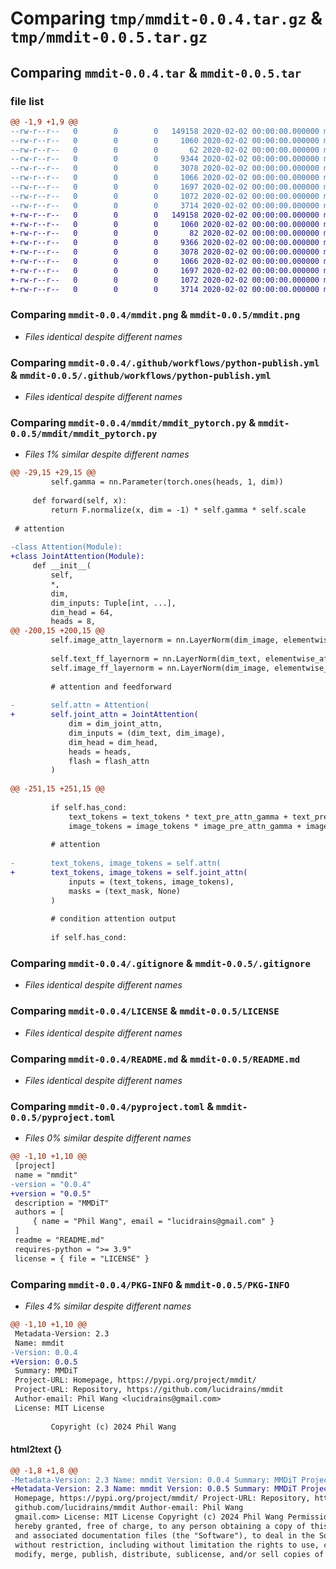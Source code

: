 # Comparing `tmp/mmdit-0.0.4.tar.gz` & `tmp/mmdit-0.0.5.tar.gz`

## Comparing `mmdit-0.0.4.tar` & `mmdit-0.0.5.tar`

### file list

```diff
@@ -1,9 +1,9 @@
--rw-r--r--   0        0        0   149158 2020-02-02 00:00:00.000000 mmdit-0.0.4/mmdit.png
--rw-r--r--   0        0        0     1060 2020-02-02 00:00:00.000000 mmdit-0.0.4/.github/workflows/python-publish.yml
--rw-r--r--   0        0        0       62 2020-02-02 00:00:00.000000 mmdit-0.0.4/mmdit/__init__.py
--rw-r--r--   0        0        0     9344 2020-02-02 00:00:00.000000 mmdit-0.0.4/mmdit/mmdit_pytorch.py
--rw-r--r--   0        0        0     3078 2020-02-02 00:00:00.000000 mmdit-0.0.4/.gitignore
--rw-r--r--   0        0        0     1066 2020-02-02 00:00:00.000000 mmdit-0.0.4/LICENSE
--rw-r--r--   0        0        0     1697 2020-02-02 00:00:00.000000 mmdit-0.0.4/README.md
--rw-r--r--   0        0        0     1072 2020-02-02 00:00:00.000000 mmdit-0.0.4/pyproject.toml
--rw-r--r--   0        0        0     3714 2020-02-02 00:00:00.000000 mmdit-0.0.4/PKG-INFO
+-rw-r--r--   0        0        0   149158 2020-02-02 00:00:00.000000 mmdit-0.0.5/mmdit.png
+-rw-r--r--   0        0        0     1060 2020-02-02 00:00:00.000000 mmdit-0.0.5/.github/workflows/python-publish.yml
+-rw-r--r--   0        0        0       82 2020-02-02 00:00:00.000000 mmdit-0.0.5/mmdit/__init__.py
+-rw-r--r--   0        0        0     9366 2020-02-02 00:00:00.000000 mmdit-0.0.5/mmdit/mmdit_pytorch.py
+-rw-r--r--   0        0        0     3078 2020-02-02 00:00:00.000000 mmdit-0.0.5/.gitignore
+-rw-r--r--   0        0        0     1066 2020-02-02 00:00:00.000000 mmdit-0.0.5/LICENSE
+-rw-r--r--   0        0        0     1697 2020-02-02 00:00:00.000000 mmdit-0.0.5/README.md
+-rw-r--r--   0        0        0     1072 2020-02-02 00:00:00.000000 mmdit-0.0.5/pyproject.toml
+-rw-r--r--   0        0        0     3714 2020-02-02 00:00:00.000000 mmdit-0.0.5/PKG-INFO
```

### Comparing `mmdit-0.0.4/mmdit.png` & `mmdit-0.0.5/mmdit.png`

 * *Files identical despite different names*

### Comparing `mmdit-0.0.4/.github/workflows/python-publish.yml` & `mmdit-0.0.5/.github/workflows/python-publish.yml`

 * *Files identical despite different names*

### Comparing `mmdit-0.0.4/mmdit/mmdit_pytorch.py` & `mmdit-0.0.5/mmdit/mmdit_pytorch.py`

 * *Files 1% similar despite different names*

```diff
@@ -29,15 +29,15 @@
         self.gamma = nn.Parameter(torch.ones(heads, 1, dim))
 
     def forward(self, x):
         return F.normalize(x, dim = -1) * self.gamma * self.scale
 
 # attention
 
-class Attention(Module):
+class JointAttention(Module):
     def __init__(
         self,
         *,
         dim,
         dim_inputs: Tuple[int, ...],
         dim_head = 64,
         heads = 8,
@@ -200,15 +200,15 @@
         self.image_attn_layernorm = nn.LayerNorm(dim_image, elementwise_affine = not has_cond)
 
         self.text_ff_layernorm = nn.LayerNorm(dim_text, elementwise_affine = not has_cond)
         self.image_ff_layernorm = nn.LayerNorm(dim_image, elementwise_affine = not has_cond)
 
         # attention and feedforward
 
-        self.attn = Attention(
+        self.joint_attn = JointAttention(
             dim = dim_joint_attn,
             dim_inputs = (dim_text, dim_image),
             dim_head = dim_head,
             heads = heads,
             flash = flash_attn
         )
 
@@ -251,15 +251,15 @@
 
         if self.has_cond:
             text_tokens = text_tokens * text_pre_attn_gamma + text_pre_attn_beta
             image_tokens = image_tokens * image_pre_attn_gamma + image_pre_attn_beta
 
         # attention
 
-        text_tokens, image_tokens = self.attn(
+        text_tokens, image_tokens = self.joint_attn(
             inputs = (text_tokens, image_tokens),
             masks = (text_mask, None)
         )
 
         # condition attention output
 
         if self.has_cond:
```

### Comparing `mmdit-0.0.4/.gitignore` & `mmdit-0.0.5/.gitignore`

 * *Files identical despite different names*

### Comparing `mmdit-0.0.4/LICENSE` & `mmdit-0.0.5/LICENSE`

 * *Files identical despite different names*

### Comparing `mmdit-0.0.4/README.md` & `mmdit-0.0.5/README.md`

 * *Files identical despite different names*

### Comparing `mmdit-0.0.4/pyproject.toml` & `mmdit-0.0.5/pyproject.toml`

 * *Files 0% similar despite different names*

```diff
@@ -1,10 +1,10 @@
 [project]
 name = "mmdit"
-version = "0.0.4"
+version = "0.0.5"
 description = "MMDiT"
 authors = [
     { name = "Phil Wang", email = "lucidrains@gmail.com" }
 ]
 readme = "README.md"
 requires-python = ">= 3.9"
 license = { file = "LICENSE" }
```

### Comparing `mmdit-0.0.4/PKG-INFO` & `mmdit-0.0.5/PKG-INFO`

 * *Files 4% similar despite different names*

```diff
@@ -1,10 +1,10 @@
 Metadata-Version: 2.3
 Name: mmdit
-Version: 0.0.4
+Version: 0.0.5
 Summary: MMDiT
 Project-URL: Homepage, https://pypi.org/project/mmdit/
 Project-URL: Repository, https://github.com/lucidrains/mmdit
 Author-email: Phil Wang <lucidrains@gmail.com>
 License: MIT License
         
         Copyright (c) 2024 Phil Wang
```

#### html2text {}

```diff
@@ -1,8 +1,8 @@
-Metadata-Version: 2.3 Name: mmdit Version: 0.0.4 Summary: MMDiT Project-URL:
+Metadata-Version: 2.3 Name: mmdit Version: 0.0.5 Summary: MMDiT Project-URL:
 Homepage, https://pypi.org/project/mmdit/ Project-URL: Repository, https://
 github.com/lucidrains/mmdit Author-email: Phil Wang
 gmail.com> License: MIT License Copyright (c) 2024 Phil Wang Permission is
 hereby granted, free of charge, to any person obtaining a copy of this software
 and associated documentation files (the "Software"), to deal in the Software
 without restriction, including without limitation the rights to use, copy,
 modify, merge, publish, distribute, sublicense, and/or sell copies of the
```

